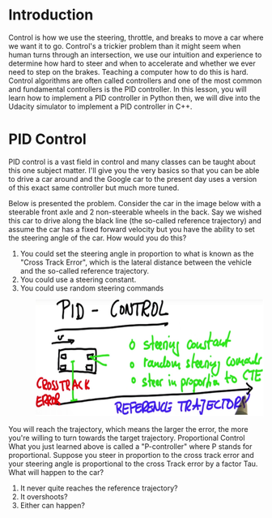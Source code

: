 # Introduction

Control is how we use the steering, throttle, and breaks to move a car where we want it to go. Control's a trickier problem than it might seem when human turns through an intersection, we use our intuition and experience to determine how hard to steer and when to accelerate and whether we ever need to step on the brakes. Teaching a computer how to do this is hard.
Control algorithms are often called controllers and one of the most common and fundamental controllers is the PID controller. In this lesson, you will learn how to implement a PID controller in Python then, we will dive into the Udacity simulator to implement a PID controller in C++.

# PID Control

PID control is a vast field in control and many classes can be taught about this one subject matter. I'll give you the very basics so that you can be able to drive a car around and the Google car to the present day uses a version of this exact same controller but much more tuned.


Below is presented the problem. Consider the car in the image below with a steerable front axle and 2 non-steerable wheels in the back. Say we wished this car to drive along the black line (the so-called reference trajectory) and assume the car has a fixed forward velocity but you have the ability to set the steering angle of the car. How would you do this? 

1.	You could set the steering angle in proportion to what is known as the "Cross Track Error", which is the lateral distance between the vehicle and the so-called reference trajectory.
2.	You could use a steering constant.
3.	You could use random steering commands


<p align="right"> <img src="./img/1.png" style="right;" alt=" the maze " width="450" height="230"> </p> 

You will reach the trajectory, which means the larger the error, the more you're willing to turn towards the target trajectory.
Proportional Control
What you just learned above is called a "P-controller" where P stands for proportional. Suppose you steer in proportion to the cross track error and your steering angle is proportional to the cross Track error by a factor Tau. What will happen to the car?

1.	It never quite reaches the reference trajectory?
2.	It overshoots?
3.	Either can happen?

